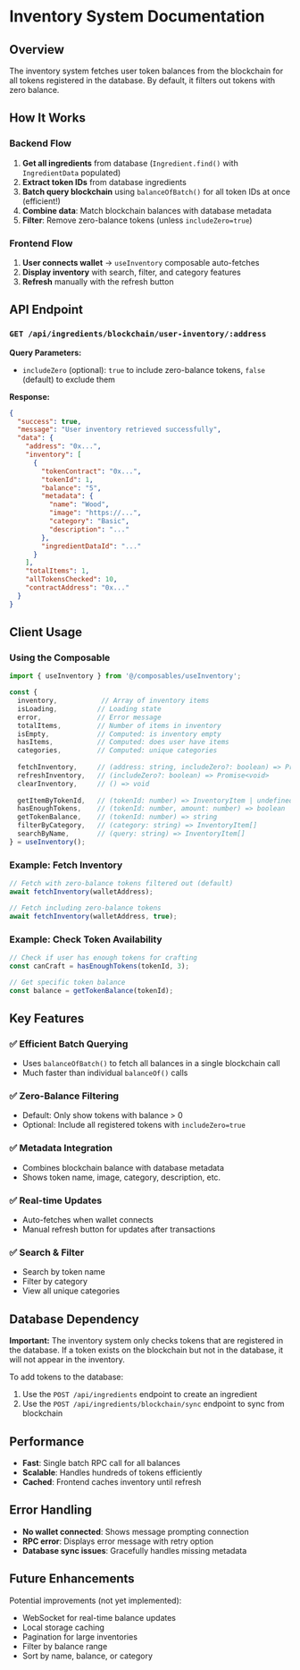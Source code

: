 # Inventory System Documentation

## Overview
The inventory system fetches user token balances from the blockchain for all tokens registered in the database. By default, it filters out tokens with zero balance.

## How It Works

### Backend Flow
1. **Get all ingredients** from database (`Ingredient.find()` with `IngredientData` populated)
2. **Extract token IDs** from database ingredients
3. **Batch query blockchain** using `balanceOfBatch()` for all token IDs at once (efficient!)
4. **Combine data**: Match blockchain balances with database metadata
5. **Filter**: Remove zero-balance tokens (unless `includeZero=true`)

### Frontend Flow
1. **User connects wallet** → `useInventory` composable auto-fetches
2. **Display inventory** with search, filter, and category features
3. **Refresh** manually with the refresh button

## API Endpoint

### `GET /api/ingredients/blockchain/user-inventory/:address`

**Query Parameters:**
- `includeZero` (optional): `true` to include zero-balance tokens, `false` (default) to exclude them

**Response:**
```json
{
  "success": true,
  "message": "User inventory retrieved successfully",
  "data": {
    "address": "0x...",
    "inventory": [
      {
        "tokenContract": "0x...",
        "tokenId": 1,
        "balance": "5",
        "metadata": {
          "name": "Wood",
          "image": "https://...",
          "category": "Basic",
          "description": "..."
        },
        "ingredientDataId": "..."
      }
    ],
    "totalItems": 1,
    "allTokensChecked": 10,
    "contractAddress": "0x..."
  }
}
```

## Client Usage

### Using the Composable

```typescript
import { useInventory } from '@/composables/useInventory';

const {
  inventory,           // Array of inventory items
  isLoading,          // Loading state
  error,              // Error message
  totalItems,         // Number of items in inventory
  isEmpty,            // Computed: is inventory empty
  hasItems,           // Computed: does user have items
  categories,         // Computed: unique categories
  
  fetchInventory,     // (address: string, includeZero?: boolean) => Promise<void>
  refreshInventory,   // (includeZero?: boolean) => Promise<void>
  clearInventory,     // () => void
  
  getItemByTokenId,   // (tokenId: number) => InventoryItem | undefined
  hasEnoughTokens,    // (tokenId: number, amount: number) => boolean
  getTokenBalance,    // (tokenId: number) => string
  filterByCategory,   // (category: string) => InventoryItem[]
  searchByName,       // (query: string) => InventoryItem[]
} = useInventory();
```

### Example: Fetch Inventory

```typescript
// Fetch with zero-balance tokens filtered out (default)
await fetchInventory(walletAddress);

// Fetch including zero-balance tokens
await fetchInventory(walletAddress, true);
```

### Example: Check Token Availability

```typescript
// Check if user has enough tokens for crafting
const canCraft = hasEnoughTokens(tokenId, 3);

// Get specific token balance
const balance = getTokenBalance(tokenId);
```

## Key Features

### ✅ Efficient Batch Querying
- Uses `balanceOfBatch()` to fetch all balances in a single blockchain call
- Much faster than individual `balanceOf()` calls

### ✅ Zero-Balance Filtering
- Default: Only show tokens with balance > 0
- Optional: Include all registered tokens with `includeZero=true`

### ✅ Metadata Integration
- Combines blockchain balance with database metadata
- Shows token name, image, category, description, etc.

### ✅ Real-time Updates
- Auto-fetches when wallet connects
- Manual refresh button for updates after transactions

### ✅ Search & Filter
- Search by token name
- Filter by category
- View all unique categories

## Database Dependency

**Important:** The inventory system only checks tokens that are registered in the database. If a token exists on the blockchain but not in the database, it will not appear in the inventory.

To add tokens to the database:
1. Use the `POST /api/ingredients` endpoint to create an ingredient
2. Use the `POST /api/ingredients/blockchain/sync` endpoint to sync from blockchain

## Performance

- **Fast**: Single batch RPC call for all balances
- **Scalable**: Handles hundreds of tokens efficiently
- **Cached**: Frontend caches inventory until refresh

## Error Handling

- **No wallet connected**: Shows message prompting connection
- **RPC error**: Displays error message with retry option
- **Database sync issues**: Gracefully handles missing metadata

## Future Enhancements

Potential improvements (not yet implemented):
- WebSocket for real-time balance updates
- Local storage caching
- Pagination for large inventories
- Filter by balance range
- Sort by name, balance, or category

